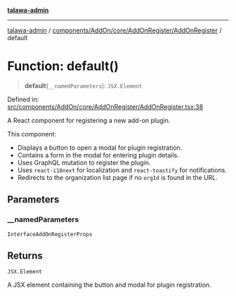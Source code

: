 [**talawa-admin**](../../../../../../README.md)

***

[talawa-admin](../../../../../../modules.md) / [components/AddOn/core/AddOnRegister/AddOnRegister](../README.md) / default

# Function: default()

> **default**(`__namedParameters`): `JSX.Element`

Defined in: [src/components/AddOn/core/AddOnRegister/AddOnRegister.tsx:38](https://github.com/bint-Eve/talawa-admin/blob/16ddeb98e6868a55bca282e700a8f4212d222c01/src/components/AddOn/core/AddOnRegister/AddOnRegister.tsx#L38)

A React component for registering a new add-on plugin.

This component:
- Displays a button to open a modal for plugin registration.
- Contains a form in the modal for entering plugin details.
- Uses GraphQL mutation to register the plugin.
- Uses `react-i18next` for localization and `react-toastify` for notifications.
- Redirects to the organization list page if no `orgId` is found in the URL.

## Parameters

### \_\_namedParameters

`InterfaceAddOnRegisterProps`

## Returns

`JSX.Element`

A JSX element containing the button and modal for plugin registration.
